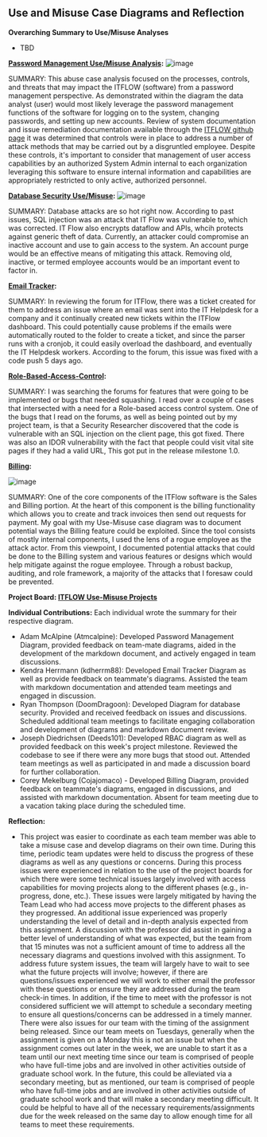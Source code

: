 ## Use and Misuse Case Diagrams and Reflection
**Overarching Summary to Use/Misuse Analyses**
- TBD

**[Password Management Use/Misuse Analysis](https://github.com/Deeds101/CYBR8420-project/blob/main/Use-Misuses%20Case%20Diagrams/Final%20Diagrams/Password%20Management%20-%20Use%20and%20Misuse%20Case%20Diagram.PNG):**
 ![image](https://github.com/Deeds101/CYBR8420-project/assets/87542247/e8547fa6-b1e0-41a5-9d3b-fbdea9a0370b)

 SUMMARY: This abuse case analysis focused on the processes, controls, and threats that may impact the ITFLOW (software) from a password management perspective. As demonstrated within the diagram the data analyst (user) would most likely leverage the password management functions of the software for logging on to the system, changing passwords, and setting up new accounts. Review of system documentation and issue remediation documentation available through the [ITFLOW github page](https://github.com/itflow-org/itflow) it was determined that controls were in place to address a number of attack methods that may be carried out by a disgruntled employee. Despite these controls, it's important to consider that management of user access capabilities by an authorized System Admin internal to each organization leveraging this software to ensure internal information and capabilities are appropriately restricted to only active, authorized personnel.

  
**[Database Security Use/Misuse](https://github.com/Deeds101/CYBR8420-project/blob/main/Use-Misuses%20Case%20Diagrams/Final%20Diagrams/SQL%20Injection.drawio.png):**
![image](https://github.com/Deeds101/CYBR8420-project/assets/87542247/2a989453-0485-4e2b-88cf-5140a9a84ed9)

SUMMARY: Database attacks are so hot right now. According to past issues, SQL injection was an attack that IT Flow was vulnerable to, which was corrected. IT Flow also encrypts dataflow and APIs, whcih protects against generic theft of data. Currently, an attacker could compromise an inactive account and use to gain access to the system. An account purge would be an effective means of mitigating this attack. Removing old, inactive, or termed employee accounts would be an important event to factor in.


**[Email Tracker](https://github.com/Deeds101/CYBR8420-project/blob/main/Use-Misuses%20Case%20Diagrams/Final%20Diagrams/use%20misuse%20case%20(email%20tracking).png):**

SUMMARY: In reviewing the forum for ITFlow, there was a ticket created for them to address an issue where an email was sent into the IT Helpdesk for a company and it continually created new tickets within the ITFlow dashboard. This could potentially cause problems if the emails were automatically routed to the folder to create a ticket, and since the parser runs with a cronjob, it could easily overload the dashboard, and eventually the IT Helpdesk workers. According to the forum, this issue was fixed with a code push 5 days ago.

**[Role-Based-Access-Control](https://github.com/Deeds101/CYBR8420-project/blob/main/Use-Misuses%20Case%20Diagrams/Final%20Diagrams/RBAC_Final.PNG):**

SUMMARY: I was searching the forums for features that were going to be implemented or bugs that needed squashing. I read over a couple of cases that intersected with a need for a Role-based access control system. One of the bugs that I read on the forums, as well as being pointed out by my project team, is that a Security Researcher discovered that the code is vulnerable with an SQL injection on the client page, this got fixed. There was also an IDOR vulnerability with the fact that people could visit vital site pages if they had a valid URL, This got put in the release milestone 1.0.

**[Billing](https://github.com/Deeds101/CYBR8420-project/blob/main/Use-Misuses%20Case%20Diagrams/Final%20Diagrams/Use-Misuse%20Case%20Billing.png):**

![image](https://github.com/Deeds101/CYBR8420-project/assets/143226996/3b168fc1-ce4d-4a61-aa3e-32145dee706e)

SUMMARY: One of the core components of the ITFlow software is the Sales and Billing portion. At the heart of this component is the billing functionality which allows you to create and track invoices then send out requests for payment. My goal with my Use-Misuse case diagram was to document potential ways the Billing feature could be exploited. Since the tool consists of mostly internal components, I used the lens of a rogue employee as the attack actor. From this viewpoint, I documented potential attacks that could be done to the Billing system and various features or designs which would help mitigate against the rogue employee. Through a robust backup, auditing, and role framework, a majority of the attacks that I foresaw could be prevented. 


**Project Board: [ITFLOW Use-Misuse Projects](https://github.com/users/Deeds101/projects/3/views/1)**

**Individual Contributions:**
Each individual wrote the summary for their respective diagram.

- Adam McAlpine (Atmcalpine): Developed Password Management Diagram, provided feedback on team-mate diagrams, aided in the development of the markdown document, and actively engaged in team discussions.
- Kendra Herrmann (kdherrm88): Developed Email Tracker Diagram as well as provide feedback on teammate's diagrams. Assisted the team with markdown documentation and attended team meetings and engaged in discussion.
- Ryan Thompson (DoomDragoon): Developed Diagram for database security. Provided and received feedback on issues and discussions. Scheduled additional team meetings to facilitate engaging collaboration and development of diagrams and markdown document review.
- Joseph Diedrichsen (Deeds101): Developed RBAC diagram as well as provided feedback on this week's project milestone. Reviewed the codebase to see if there were any more bugs that stood out. Attended team meetings as well as participated in and made a discussion board for further collaboration.
- Corey Mekelburg (Cojajomaco) - Developed Billing Diagram, provided feedback on teammate's diagrams, engaged in discussions, and assisted with markdown documentation. Absent for team meeting due to a vacation taking place during the scheduled time.  

**Reflection:**
- This project was easier to coordinate as each team member was able to take a misuse case and develop diagrams on their own time.  During this time, periodic team updates were held to discuss the progress of these diagrams as well as any questions or concerns.  During this process issues were experienced in relation to the use of the project boards for which there were some technical issues largely involved with access capabilities for moving projects along to the different phases (e.g., in-progress, done, etc.).  These issues were largely mitigated by having the Team Lead who had access move projects to the different phases as they progressed.  An additional issue experienced was properly understanding the level of detail and in-depth analysis expected from this assignment.  A discussion with the professor did assist in gaining a better level of understanding of what was expected, but the team from that 15 minutes was not a sufficient amount of time to address all the necessary diagrams and questions involved with this assignment.  To address future system issues, the team will largely have to wait to see what the future projects will involve; however, if there are questions/issues experienced we will work to either email the professor with these questions or ensure they are addressed during the team check-in times.  In addition, if the time to meet with the professor is not considered sufficient we will attempt to schedule a secondary meeting to ensure all questions/concerns can be addressed in a timely manner. There were also issues for our team with the timing of the assignment being released. Since our team meets on Tuesdays, generally when the assignment is given on a Monday this is not an issue but when the assignment comes out later in the week, we are unable to start it as a team until our next meeting time since our team is comprised of people who have full-time jobs and are involved in other activities outside of graduate school work. In the future, this could be alleviated via a secondary meeting, but as mentioned, our team is comprised of people who have full-time jobs and are involved in other activities outside of graduate school work and that will make a secondary meeting difficult. It could be helpful to have all of the necessary requirements/assignments due for the week released on the same day to allow enough time for all teams to meet these requirements. 
